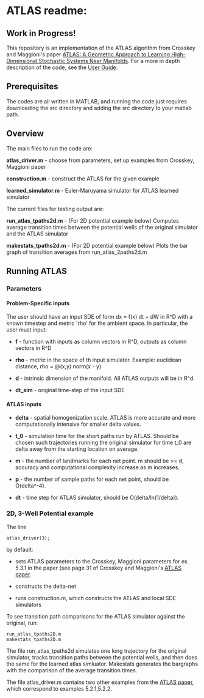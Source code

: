 # ATLAS readme:
## Work in Progress!

This repository is an implementation of the ATLAS algorithm from Crosskey and
Maggioni's paper [ATLAS: A Geometric Approach to Learning High-Dimensional
Stochastic Systems Near Manifolds](https://epubs.siam.org/doi/abs/10.1137/140970951). For a more in depth description of the code, see the [User Guide](doc/ATLAS_UserGuide.pdf).

## Prerequisites

The codes are all written in MATLAB, and running the code just requires downloading
the src directory and adding the src directory to your matlab path.

## Overview

The main files to run the code are:

**atlas_driver.m** - choose from parameters, set up examples from Crosskey,
Maggioni paper

**construction.m** - construct the ATLAS for the given example

**learned_simulator.m** - Euler-Maruyama simulator for ATLAS learned simulator

The current files for testing output are:

**run_atlas_tpaths2d.m** - (For 2D potential example below) Computes average
transition times between the potential wells of the original simulator and the
ATLAS simulator

**makestats_tpaths2d.m** - (For 2D potential example below) Plots the bar graph of
transition averages from run_atlas_2paths2d.m

## Running ATLAS

### Parameters

#### Problem-Specific inputs

The user should have an input SDE of form dx = f(x) dt + dW in R^D with a known timestep and metric 'rho' for the ambient space. In particular, the user must input:

* **f** - function with inputs as column vectors in R^D, outputs as column vectors in
R^D

* **rho** - metric in the space of th input simulator. Example: euclidean distance, rho = @(x,y) norm(x -
y)

* **d** - intrinsic dimension of the manifold. All ATLAS outputs will be in R^d.

* **dt_sim** - original time-step of the input SDE


#### ATLAS inputs

* **delta** - spatial homogenization scale. ATLAS is more accurate and more
computationally intensive for smaller delta values.

* **t_0** - simulation time for the short paths run by ATLAS. Should be chosen such
trajectories running the original simulator for time t_0 are delta away from
the starting location on average.

* **m** - the number of landmarks for each net point. m should be >= d, accuracy and
computational complexity increase as m increases.

* **p** - the number of sample paths for each net point, should be O(delta^-4).

* **dt** - time step for ATLAS simulator, should be O(delta/ln(1/delta)).

### 2D, 3-Well Potential example

The line
```
atlas_driver(3);
```
by default:

* sets ATLAS parameters to the Crosskey, Maggioni parameters for ex. 5.3.1 in
the paper (see page 31 of Crosskey and Maggioni's [ATLAS paper](https://epubs.siam.org/doi/abs/10.1137/140970951).

* constructs the delta-net

* runs construction.m, which constructs the ATLAS and local SDE simulators

To see transition path comparisons for the ATLAS simulator against the
original, run:

```
run_atlas_tpaths2D.m
makestats_tpaths2D.m
```

The file run_atlas_tpaths2d simulates one long trajectory for the original
simulator, tracks transition paths between the potential wells, and then does
the same for the learned atlas simluator. Makestats generates the bargraphs
with the comparison of the average transition times.


The file atlas_driver.m contains two other examples from the [ATLAS paper](https://epubs.siam.org/doi/abs/10.1137/140970951), which correspond to examples 5.2.1,5.2.2.

<!--  ## Acknowledgments-->

<!--  * Hat tip to anyone whose code was used
  * Inspiration
  * etc
 --> 

